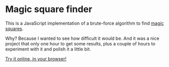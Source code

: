 Magic square finder
===================

This is a JavaScript implementation of a brute-force algorithm to find [magic squares][w].

Why? Because I wanted to see how difficult it would be. And it was a nice project that only one hour to get some results, plus a couple of hours to experiment with it and polish it a little bit.

[Try it online, in your browser!][link]

[w]: https://en.wikipedia.org/wiki/Magic_square
[link]: http://denilsonsa.github.io/magic-square/index.html
